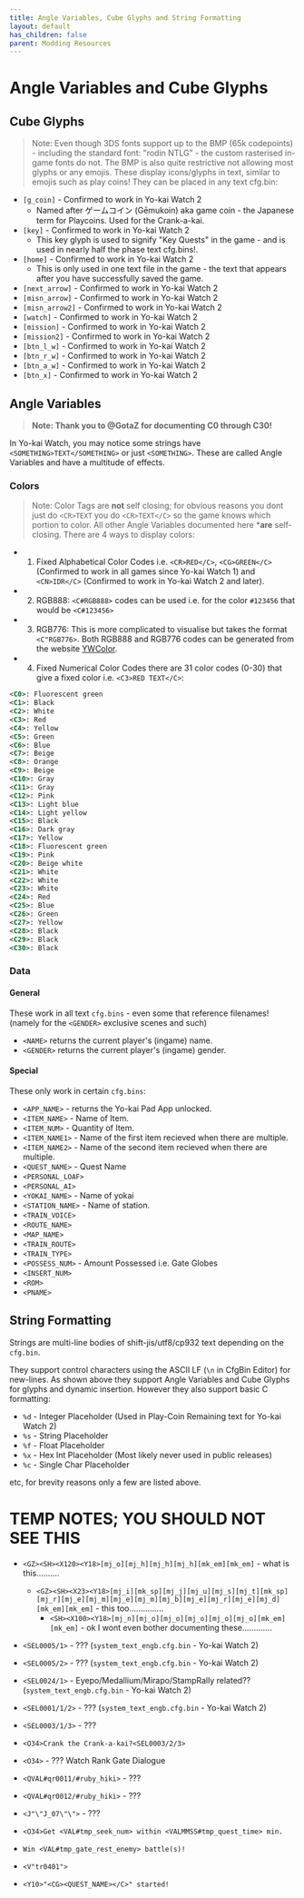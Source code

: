 ```yaml
---
title: Angle Variables, Cube Glyphs and String Formatting
layout: default
has_children: false
parent: Modding Resources
---
```

# Angle Variables and Cube Glyphs
## Cube Glyphs
> Note: Even though 3DS fonts support up to the BMP (65k codepoints) - including the standard font: "rodin NTLG" - the custom rasterised in-game fonts do not. The BMP is also quite restrictive not allowing most glyphs or any emojis.
These display icons/glyphs in text, similar to emojis such as play coins! They can be placed in any text cfg.bin:
* `[g_coin]` - Confirmed to work in Yo-kai Watch 2
  * Named after ゲームコイン (Gēmukoin) aka game coin - the Japanese term for Playcoins. Used for the Crank-a-kai.
* `[key]` - Confirmed to work in Yo-kai Watch 2
  * This key glyph is used to signify "Key Quests" in the game - and is used in nearly half the phase text cfg.bins!.
* `[home]` - Confirmed to work in Yo-kai Watch 2
  * This is only used in one text file in the game - the text that appears after you have successfully saved the game.
* `[next_arrow]` - Confirmed to work in Yo-kai Watch 2
* `[misn_arrow]` - Confirmed to work in Yo-kai Watch 2
* `[misn_arrow2]` - Confirmed to work in Yo-kai Watch 2
* `[watch]` - Confirmed to work in Yo-kai Watch 2
* `[mission]` - Confirmed to work in Yo-kai Watch 2
* `[mission2]` - Confirmed to work in Yo-kai Watch 2
* `[btn_l_w]` - Confirmed to work in Yo-kai Watch 2
* `[btn_r_w]` - Confirmed to work in Yo-kai Watch 2
* `[btn_a_w]` - Confirmed to work in Yo-kai Watch 2
* `[btn_x]` - Confirmed to work in Yo-kai Watch 2

## Angle Variables
> **Note: Thank you to @GotaZ for documenting C0 through C30!**

In Yo-kai Watch, you may notice some strings have `<SOMETHING>TEXT</SOMETHING>` or just `<SOMETHING>`. These are called Angle Variables and have a multitude of effects. 

### Colors
> Note: Color Tags are **not** self closing; for obvious reasons you dont just do `<CR>TEXT` you do `<CR>TEXT</C>` so the game knows which portion to color. All other Angle Variables documented here ***are** self-closing.
There are 4 ways to display colors:
* 1. Fixed Alphabetical Color Codes i.e. `<CR>RED</C>`, `<CG>GREEN</C>` (Confirmed to work in all games since Yo-kai Watch 1) and `<CN>IDR</C>` (Confirmed to work in Yo-kai Watch 2 and later).
* 2. RGB888: `<C#RGB888>` codes can be used i.e. for the color `#123456` that would be `<C#123456>`
* 3. RGB776: This is more complicated to visualise but takes the format `<C"RGB776>`. Both RGB888 and RGB776 codes can be generated from the website [YWColor](https://n123git.github.io/yw-color/).
* 4. Fixed Numerical Color Codes there are 31 color codes (0-30) that give a fixed color i.e. `<C3>RED TEXT</C>`:
```xml
<C0>: Fluorescent green
<C1>: Black
<C2>: White
<C3>: Red
<C4>: Yellow
<C5>: Green
<C6>: Blue
<C7>: Beige
<C8>: Orange
<C9>: Beige
<C10>: Gray
<C11>: Gray
<C12>: Pink
<C13>: Light blue
<C14>: Light yellow
<C15>: Black
<C16>: Dark gray
<C17>: Yellow
<C18>: Fluorescent green
<C19>: Pink
<C20>: Beige white
<C21>: White
<C22>: White
<C23>: White
<C24>: Red
<C25>: Blue
<C26>: Green
<C27>: Yellow
<C28>: Black
<C29>: Black
<C30>: Black
```

### Data

#### General
These work in all text `cfg.bins` - even some that reference filenames! (namely for the `<GENDER>` exclusive scenes and such)
* `<NAME>` returns the current player's (ingame) name.
* `<GENDER>` returns the current player's (ingame) gender.
#### Special
These only work in certain `cfg.bins`:
* `<APP_NAME>` - returns the Yo-kai Pad App unlocked.
* `<ITEM_NAME>` - Name of Item.
* `<ITEM_NUM>` - Quantity of Item.
* `<ITEM_NAME1>` - Name of the first item recieved when there are multiple.
* `<ITEM_NAME2>` - Name of the second item recieved when there are multiple.
* `<QUEST_NAME>` - Quest Name
* `<PERSONAL_LOAF>`
* `<PERSONAL_AI>`
* `<YOKAI_NAME>` - Name of yokai
* `<STATION_NAME>` - Name of station.
* `<TRAIN_VOICE>`
* `<ROUTE_NAME>`
* `<MAP_NAME>`
* `<TRAIN_ROUTE>`
* `<TRAIN_TYPE>`
* `<POSSESS_NUM>` - Amount Possessed i.e. Gate Globes
* `<INSERT_NUM>`
* `<ROM>`
* `<PNAME>`

## String Formatting
Strings are multi-line bodies of shift-jis/utf8/cp932 text depending on the `cfg.bin`.

They support control characters using the ASCII LF (`\n` in CfgBin Editor) for new-lines. As shown above they support Angle Variables and Cube Glyphs for glyphs and dynamic insertion. However they also support basic C formatting:
* `%d` - Integer Placeholder (Used in Play-Coin Remaining text for Yo-kai Watch 2)
* `%s` - String Placeholder
* `%f` - Float Placeholder
* `%x` - Hex Int Placeholder (Most likely never used in public releases)
* `%c` - Single Char Placeholder

etc, for brevity reasons only a few are listed above.
# TEMP NOTES; YOU SHOULD NOT SEE THIS
* `<GZ><SH><X120><Y18>[mj_o][mj_h][mj_h][mj_h][mk_em][mk_em]` - what is this..........
  * `<GZ><SH><X23><Y18>[mj_i][mk_sp][mj_j][mj_u][mj_s][mj_t][mk_sp][mj_r][mj_e][mj_m][mj_e][mj_m][mj_b][mj_e][mj_r][mj_e][mj_d][mk_em][mk_em]` - this too...............
    * `<SH><X100><Y18>[mj_n][mj_o][mj_o][mj_o][mj_o][mj_o][mk_em][mk_em]` - ok I wont even bother documenting these............. 

* `<SEL0005/1>` - ??? (`system_text_engb.cfg.bin` - Yo-kai Watch 2)
* `<SEL0005/2>` - ??? (`system_text_engb.cfg.bin` - Yo-kai Watch 2)
* `<SEL0024/1>` - Eyepo/Medallium/Mirapo/StampRally related?? (`system_text_engb.cfg.bin` - Yo-kai Watch 2)
* `<SEL0001/1/2>` - ??? (`system_text_engb.cfg.bin` - Yo-kai Watch 2)
* `<SEL0003/1/3>` - ???
* `<O34>Crank the Crank-a-kai?<SEL0003/2/3>`
* `<O34>` - ??? Watch Rank Gate Dialogue
* `<QVAL#qr0011/#ruby_hiki>` - ???
* `<QVAL#qr0012/#ruby_hiki>` - ???
* `<J"\"J_07\"\">` - ???
* `<O34>Get <VAL#tmp_seek_num> within <VALMMSS#tmp_quest_time> min.`
* `Win <VAL#tmp_gate_rest_enemy> battle(s)!`
* `<V"tr0401">`
* `<Y10>"<CG><QUEST_NAME></C>" started!`
